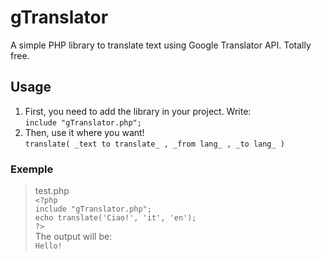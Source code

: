 # gTranslator
A simple PHP library to translate text using Google Translator API. Totally free.
## Usage
1. First, you need to add the library in your project. Write:   
`include "gTranslator.php";` 
2. Then, use it where you want!  
`translate( _text to translate_ , _from lang_ , _to lang_ )`  
### Exemple
> test.php   
`<?php`  
`include "gTranslator.php";`  
`echo translate('Ciao!', 'it', 'en');`  
`?>`  
> The output will be:  
> `Hello!`  
